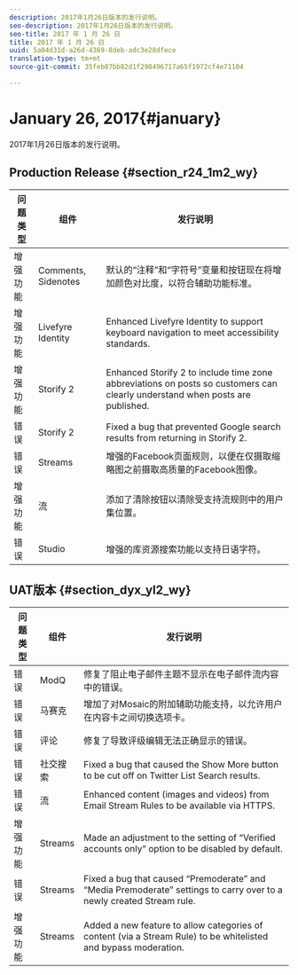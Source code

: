 ```yaml
---
description: 2017年1月26日版本的发行说明。
seo-description: 2017年1月26日版本的发行说明。
seo-title: 2017 年 1 月 26 日
title: 2017 年 1 月 26 日
uuid: 5a04d31d-a26d-4369-8deb-adc3e28dfece
translation-type: tm+mt
source-git-commit: 35feb87bb82d1f298496717a65f1972cf4e71104

---
```



# January 26, 2017{#january}

2017年1月26日版本的发行说明。

## Production Release {#section_r24_1m2_wy}

| 问题类型 | 组件 | 发行说明 |
|--- |--- |--- |
| 增强功能 | Comments, Sidenotes | 默认的“注释”和“字符号”变量和按钮现在将增加颜色对比度，以符合辅助功能标准。 |
| 增强功能 | Livefyre Identity | Enhanced Livefyre Identity to support keyboard navigation to meet accessibility standards. |
| 增强功能 | Storify 2 | Enhanced Storify 2 to include time zone abbreviations on posts so customers can clearly understand when posts are published. |
| 错误 | Storify 2 | Fixed a bug that prevented Google search results from returning in Storify 2. |
| 错误 | Streams | 增强的Facebook页面规则，以便在仅摄取缩略图之前摄取高质量的Facebook图像。 |
| 增强功能 | 流 | 添加了清除按钮以清除受支持流规则中的用户集位置。 |
| 错误 | Studio | 增强的库资源搜索功能以支持日语字符。 |


## UAT版本 {#section_dyx_yl2_wy}

| 问题类型 | 组件 | 发行说明 |
|--- |--- |--- |
| 错误 | ModQ | 修复了阻止电子邮件主题不显示在电子邮件流内容中的错误。 |
| 错误 | 马赛克 | 增加了对Mosaic的附加辅助功能支持，以允许用户在内容卡之间切换选项卡。 |
| 错误 | 评论 | 修复了导致评级编辑无法正确显示的错误。 |
| 错误 | 社交搜索 | Fixed a bug that caused the Show More button to be cut off on Twitter List Search results. |
| 错误 | 流 | Enhanced content (images and videos) from Email Stream Rules to be available via HTTPS. |
| 增强功能 | Streams | Made an adjustment to the setting of “Verified accounts only” option to be disabled by default. |
| 错误 | Streams | Fixed a bug that caused “Premoderate” and “Media Premoderate” settings to carry over to a newly created Stream rule. |
| 增强功能 | Streams | Added a new feature to allow categories of content (via a Stream Rule) to be whitelisted and bypass moderation. |

